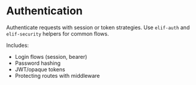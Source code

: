 # Authentication

Authenticate requests with session or token strategies. Use `elif-auth` and `elif-security` helpers for common flows.

Includes:
- Login flows (session, bearer)
- Password hashing
- JWT/opaque tokens
- Protecting routes with middleware

